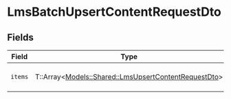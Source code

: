 # LmsBatchUpsertContentRequestDto


## Fields

| Field                                                                                                     | Type                                                                                                      | Required                                                                                                  | Description                                                                                               |
| --------------------------------------------------------------------------------------------------------- | --------------------------------------------------------------------------------------------------------- | --------------------------------------------------------------------------------------------------------- | --------------------------------------------------------------------------------------------------------- |
| `items`                                                                                                   | T::Array<[Models::Shared::LmsUpsertContentRequestDto](../../models/shared/lmsupsertcontentrequestdto.md)> | :heavy_check_mark:                                                                                        | The batch of items to upsert                                                                              |